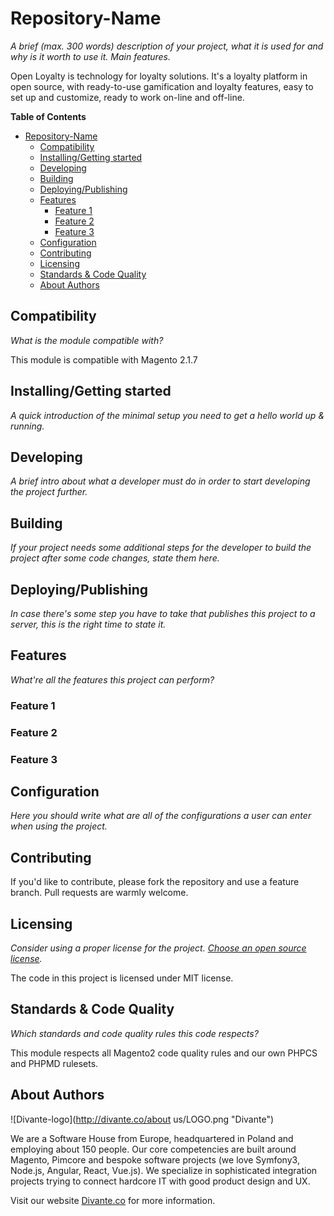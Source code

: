 # Repository-Name
*A brief (max. 300 words) description of your project, what it is used for and why is it worth to use it. Main features.*

Open Loyalty is technology for loyalty solutions. It's a loyalty platform in open source, with ready-to-use gamification and loyalty features, easy to set up and customize, ready to work on-line and off-line.

**Table of Contents**

- [Repository-Name](#)
	- [Compatibility](#)
	- [Installing/Getting started](#)
	- [Developing](#)
	- [Building](#)
	- [Deploying/Publishing](#)
	- [Features](#)
		- [Feature 1](#)
		- [Feature 2](#)
		- [Feature 3](#)
	- [Configuration](#)
	- [Contributing](#)
	- [Licensing](#)
	- [Standards & Code Quality](#)
	- [About Authors](#)

## Compatibility
*What is the module compatible with?*

This module is compatible with Magento 2.1.7

## Installing/Getting started
*A quick introduction of the minimal setup you need to get a hello world up & running.*

## Developing
*A brief intro about what a developer must do in order to start developing the project further.*

## Building
*If your project needs some additional steps for the developer to build the project after some code changes, state them here.*

## Deploying/Publishing
*In case there's some step you have to take that publishes this project to a server, this is the right time to state it.*

## Features
*What're all the features this project can perform?*

### Feature 1
### Feature 2
### Feature 3

## Configuration
*Here you should write what are all of the configurations a user can enter when using the project.*

## Contributing

If you'd like to contribute, please fork the repository and use a feature branch. Pull requests are warmly welcome.

## Licensing
*Consider using a proper license for the project. [Choose an open source license](https://choosealicense.com "Choose a license").*

The code in this project is licensed under MIT license.
## Standards & Code Quality
*Which standards and code quality rules this code respects?*

This module respects all Magento2 code quality rules and our own PHPCS and PHPMD rulesets.

## About Authors


![Divante-logo](http://divante.co/about us/LOGO.png "Divante")

We are a Software House from Europe, headquartered in Poland and employing about 150 people. Our core competencies are built around Magento, Pimcore and bespoke software projects (we love Symfony3, Node.js, Angular, React, Vue.js). We specialize in sophisticated integration projects trying to connect hardcore IT with good product design and UX.

Visit our website [Divante.co](https://divante.co/ "Divante.co") for more information.
